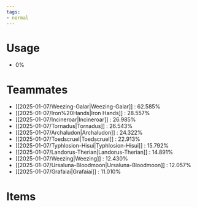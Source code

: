 ```yaml
---
tags:
- normal
---
```

# Usage
- 0%
# Teammates
- [[2025-01-07/Weezing-Galar|Weezing-Galar]] : 62.585%
- [[2025-01-07/Iron%20Hands|Iron Hands]] : 28.557%
- [[2025-01-07/Incineroar|Incineroar]] : 26.985%
- [[2025-01-07/Tornadus|Tornadus]] : 26.543%
- [[2025-01-07/Archaludon|Archaludon]] : 24.322%
- [[2025-01-07/Toedscruel|Toedscruel]] : 22.913%
- [[2025-01-07/Typhlosion-Hisui|Typhlosion-Hisui]] : 15.792%
- [[2025-01-07/Landorus-Therian|Landorus-Therian]] : 14.891%
- [[2025-01-07/Weezing|Weezing]] : 12.430%
- [[2025-01-07/Ursaluna-Bloodmoon|Ursaluna-Bloodmoon]] : 12.057%
- [[2025-01-07/Grafaiai|Grafaiai]] : 11.010%
# Items